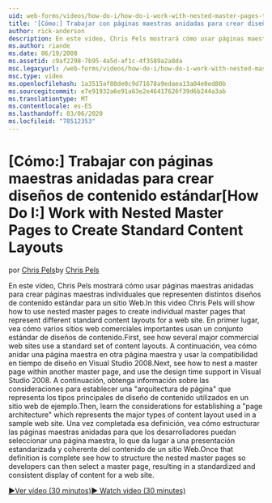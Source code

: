 ```yaml
---
uid: web-forms/videos/how-do-i/how-do-i-work-with-nested-master-pages-to-create-standard-content-layouts
title: '[Cómo:] Trabajar con páginas maestras anidadas para crear diseños de contenido estándar | Microsoft Docs'
author: rick-anderson
description: En este vídeo, Chris Pels mostrará cómo usar páginas maestras anidadas para crear páginas maestras individuales que representen distintos diseños de contenido estándar para un...
ms.author: riande
ms.date: 06/19/2008
ms.assetid: c9af2298-7b95-4a5d-af1c-4f3589a2a8da
msc.legacyurl: /web-forms/videos/how-do-i/how-do-i-work-with-nested-master-pages-to-create-standard-content-layouts
msc.type: video
ms.openlocfilehash: 1a3515af80de0c9d71678a9edaea13a04e0ed80b
ms.sourcegitcommit: e7e91932a6e91a63e2e46417626f39d6b244a3ab
ms.translationtype: MT
ms.contentlocale: es-ES
ms.lasthandoff: 03/06/2020
ms.locfileid: "78512353"
---
```

# <a name="how-do-i-work-with-nested-master-pages-to-create-standard-content-layouts"></a><span data-ttu-id="2f504-103">[Cómo:] Trabajar con páginas maestras anidadas para crear diseños de contenido estándar</span><span class="sxs-lookup"><span data-stu-id="2f504-103">[How Do I:] Work with Nested Master Pages to Create Standard Content Layouts</span></span>

<span data-ttu-id="2f504-104">por [Chris Pels](https://twitter.com/chrispels)</span><span class="sxs-lookup"><span data-stu-id="2f504-104">by [Chris Pels](https://twitter.com/chrispels)</span></span>

<span data-ttu-id="2f504-105">En este vídeo, Chris Pels mostrará cómo usar páginas maestras anidadas para crear páginas maestras individuales que representen distintos diseños de contenido estándar para un sitio Web.</span><span class="sxs-lookup"><span data-stu-id="2f504-105">In this video Chris Pels will show how to use nested master pages to create individual master pages that represent different standard content layouts for a web site.</span></span> <span data-ttu-id="2f504-106">En primer lugar, vea cómo varios sitios web comerciales importantes usan un conjunto estándar de diseños de contenido.</span><span class="sxs-lookup"><span data-stu-id="2f504-106">First, see how several major commercial web sites use a standard set of content layouts.</span></span> <span data-ttu-id="2f504-107">A continuación, vea cómo anidar una página maestra en otra página maestra y usar la compatibilidad en tiempo de diseño en Visual Studio 2008.</span><span class="sxs-lookup"><span data-stu-id="2f504-107">Next, see how to nest a master page within another master page, and use the design time support in Visual Studio 2008.</span></span> <span data-ttu-id="2f504-108">A continuación, obtenga información sobre las consideraciones para establecer una "arquitectura de página" que representa los tipos principales de diseño de contenido utilizados en un sitio web de ejemplo.</span><span class="sxs-lookup"><span data-stu-id="2f504-108">Then, learn the considerations for establishing a "page architecture" which represents the major types of content layout used in a sample web site.</span></span> <span data-ttu-id="2f504-109">Una vez completada esa definición, vea cómo estructurar las páginas maestras anidadas para que los desarrolladores puedan seleccionar una página maestra, lo que da lugar a una presentación estandarizada y coherente del contenido de un sitio Web.</span><span class="sxs-lookup"><span data-stu-id="2f504-109">Once that definition is complete see how to structure the nested master pages so developers can then select a master page, resulting in a standardized and consistent display of content for a web site.</span></span>

[<span data-ttu-id="2f504-110">&#9654;Ver vídeo (30 minutos)</span><span class="sxs-lookup"><span data-stu-id="2f504-110">&#9654; Watch video (30 minutes)</span></span>](https://channel9.msdn.com/Blogs/ASP-NET-Site-Videos/how-do-i-work-with-nested-master-pages-to-create-standard-content-layouts)
